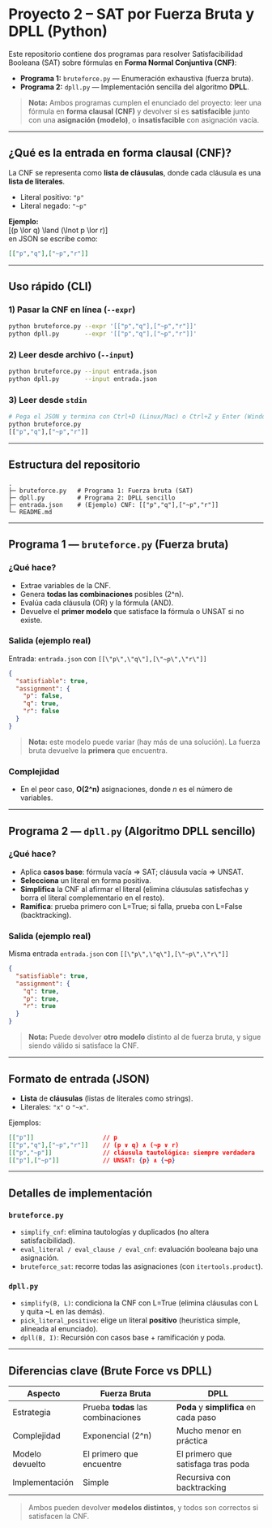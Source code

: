 # Proyecto 2 – SAT por Fuerza Bruta y DPLL (Python)

Este repositorio contiene dos programas para resolver Satisfacibilidad Booleana (SAT) sobre fórmulas en **Forma Normal Conjuntiva (CNF)**:

- **Programa 1:** `bruteforce.py` — Enumeración exhaustiva (fuerza bruta).
- **Programa 2:** `dpll.py` — Implementación sencilla del algoritmo **DPLL**.

> **Nota:** Ambos programas cumplen el enunciado del proyecto: leer una fórmula en **forma clausal (CNF)** y devolver si es **satisfacible** junto con una **asignación (modelo)**, o **insatisfacible** con asignación vacía.

---

## ¿Qué es la entrada en forma clausal (CNF)?

La CNF se representa como **lista de cláusulas**, donde cada cláusula es una **lista de literales**.

- Literal positivo: `"p"`
- Literal negado: `"~p"`

**Ejemplo:**  
\[(p \lor q) \land (\lnot p \lor r)\]  
en JSON se escribe como:

```json
[["p","q"],["~p","r"]]
```

---

## Uso rápido (CLI)

### 1) Pasar la CNF en línea (`--expr`)
```bash
python bruteforce.py --expr '[["p","q"],["~p","r"]]'
python dpll.py       --expr '[["p","q"],["~p","r"]]'
```

### 2) Leer desde archivo (`--input`)
```bash
python bruteforce.py --input entrada.json
python dpll.py       --input entrada.json
```

### 3) Leer desde `stdin`
```bash
# Pega el JSON y termina con Ctrl+D (Linux/Mac) o Ctrl+Z y Enter (Windows)
python bruteforce.py
[["p","q"],["~p","r"]]
```

---

## Estructura del repositorio

```
.
├─ bruteforce.py   # Programa 1: Fuerza bruta (SAT)
├─ dpll.py         # Programa 2: DPLL sencillo
├─ entrada.json    # (Ejemplo) CNF: [["p","q"],["~p","r"]]
└─ README.md
```

---

## Programa 1 — `bruteforce.py` (Fuerza bruta)

### ¿Qué hace?
- Extrae variables de la CNF.
- Genera **todas las combinaciones** posibles (2^n).
- Evalúa cada cláusula (OR) y la fórmula (AND).
- Devuelve el **primer modelo** que satisface la fórmula o UNSAT si no existe.

### Salida (ejemplo real)
Entrada: `entrada.json` con `[[\"p\",\"q\"],[\"~p\",\"r\"]]`

```json
{
  "satisfiable": true,
  "assignment": {
    "p": false,
    "q": true,
    "r": false
  }
}
```

> **Nota:** este modelo puede variar (hay más de una solución). La fuerza bruta devuelve la **primera** que encuentra.

### Complejidad
- En el peor caso, **O(2^n)** asignaciones, donde *n* es el número de variables.

---

## Programa 2 — `dpll.py` (Algoritmo DPLL sencillo)

### ¿Qué hace?
- Aplica **casos base**: fórmula vacía ⇒ SAT; cláusula vacía ⇒ UNSAT.
- **Selecciona** un literal en forma positiva.
- **Simplifica** la CNF al afirmar el literal (elimina cláusulas satisfechas y borra el literal complementario en el resto).
- **Ramifica**: prueba primero con L=True; si falla, prueba con L=False (backtracking).

### Salida (ejemplo real)
Misma entrada `entrada.json` con `[[\"p\",\"q\"],[\"~p\",\"r\"]]`

```json
{
  "satisfiable": true,
  "assignment": {
    "q": true,
    "p": true,
    "r": true
  }
}
```

> **Nota:** Puede devolver **otro modelo** distinto al de fuerza bruta, y sigue siendo válido si satisface la CNF.

---

## Formato de entrada (JSON)

- **Lista** de **cláusulas** (listas de literales como strings).  
- Literales: `"x"` o `"~x"`.

Ejemplos:
```json
[["p"]]                   // p
[["p","q"],["~p","r"]]    // (p ∨ q) ∧ (¬p ∨ r)
[["p","~p"]]              // cláusula tautológica: siempre verdadera
[["p"],["~p"]]            // UNSAT: {p} ∧ {¬p}
```

---

## Detalles de implementación

### `bruteforce.py`
- `simplify_cnf`: elimina tautologías y duplicados (no altera satisfacibilidad).
- `eval_literal / eval_clause / eval_cnf`: evaluación booleana bajo una asignación.
- `bruteforce_sat`: recorre todas las asignaciones (con `itertools.product`).

### `dpll.py`
- `simplify(B, L)`: condiciona la CNF con L=True (elimina cláusulas con L y quita ~L en las demás).
- `pick_literal_positive`: elige un literal **positivo** (heurística simple, alineada al enunciado).
- `dpll(B, I)`: Recursión con casos base + ramificación y poda.

---

## Diferencias clave (Brute Force vs DPLL)

| Aspecto           | Fuerza Bruta                      | DPLL                                 |
|-------------------|-----------------------------------|--------------------------------------|
| Estrategia        | Prueba **todas** las combinaciones| **Poda** y **simplifica** en cada paso |
| Complejidad       | Exponencial (2^n)                 | Mucho menor en práctica               |
| Modelo devuelto   | El primero que encuentre          | El primero que satisfaga tras poda   |
| Implementación    | Simple                            | Recursiva con backtracking           |

> Ambos pueden devolver **modelos distintos**, y todos son correctos si satisfacen la CNF.


